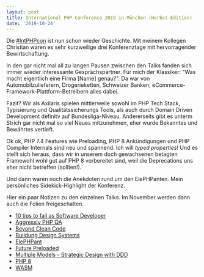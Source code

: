 ```yaml
---
layout: post
title: International PHP Conference 2019 in München (Herbst-Edition)
date: '2019-10-24'
---
```


Die [#IntPHPcon](https://twitter.com/search?q=%23IntPHPcon) ist nun schon wieder Geschichte. Mit meinem Kollegen Christian waren es sehr kurzweilige drei Konferenztage mit hervorragender Bewirtschaftung.

<!--more-->

In den gar nicht mal all zu langen Pausen zwischen den Talks fanden sich immer wieder interessante Gesprächspartner. Für mich der Klassiker: "Was macht eigentlich eine Firma [Name] genau?".
Da war von Automobilzulieferern, Drogerieketten, Schweizer Banken, eCommerce-Framework-Plattform-Betreibern alles dabei.

Fazit? Wir als Axilaris spielen mittlerweile sowohl im PHP Tech Stack, Typisierung und Qualitätssicherungs Tools, als auch durch Domain Driven Development definitv auf Bundesliga-Niveau. Andererseits gibt es unterm Strich gar nicht mal so viel Neues mitzunehmen, eher wurde Bekanntes und Bewährtes vertieft. 

Ok ok, PHP 7.4 Features wie Preloading, PHP 8 Ankündigungen und PHP Compiler Internals sind neu und spannend. Ich will *typed properties*! Und es stellt sich heraus, dass wir in unserem doch gewachsenen betagten Framewohl wohl gut auf PHP 8 vorbereitet sind, weil die Deprecations uns eher nicht betreffen (sollten!).

Und dann waren noch die Anekdoten rund um den ElePHPanten. Mein persönliches Sidekick-Highlight der Konferenz.

Hier ein paar Notizen zu den einzelnen Talks. Im November werden dann auch die Folien freigeschalten.

- [10 tips to fail as Software Developer](/files/2019/ipc/10%20tips%20to%20fail%20as%20Software%20Developer.pdf)
- [Aggressiv PHP QA](/files/2019/ipc/Aggressiv%20PHP%20QA.pdf)
- [Beyond Clean Code](/files/2019/ipc/Beyond%20Clean%20Code.pdf)
- [Buildung Design Systems](/files/2019/ipc/Buildung%20Design%20Systems.pdf)
- [ElePHPant](/files/2019/ipc/ElePHPant.pdf)
- [Future Preloaded](/files/2019/ipc/Future%20Preloaded.pdf)
- [Multiple Models - Strategic Design with DDD](/files/2019/ipc/Multiple%20Models%20-%20Strategic%20Design%20with%20DDD.pdf)
- [PHP 8](/files/2019/ipc/PHP%208.pdf)
- [WASM](/files/2019/ipc/WASM.pdf)